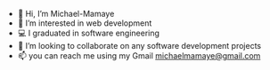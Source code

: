 - 👋 Hi, I’m Michael-Mamaye
- 👀 I’m interested in web development 
- 💻 I graduated in software engineering 
- 💞️ I’m looking to collaborate on any software development projects
- 📫 you can reach me using my Gmail michaelmamaye@gmail.com 

<!---
Michael-Mamaye/Michael-Mamaye is a ✨ special ✨ repository because its `README.md` (this file) appears on your GitHub profile.
You can click the Preview link to take a look at your changes.
--->
